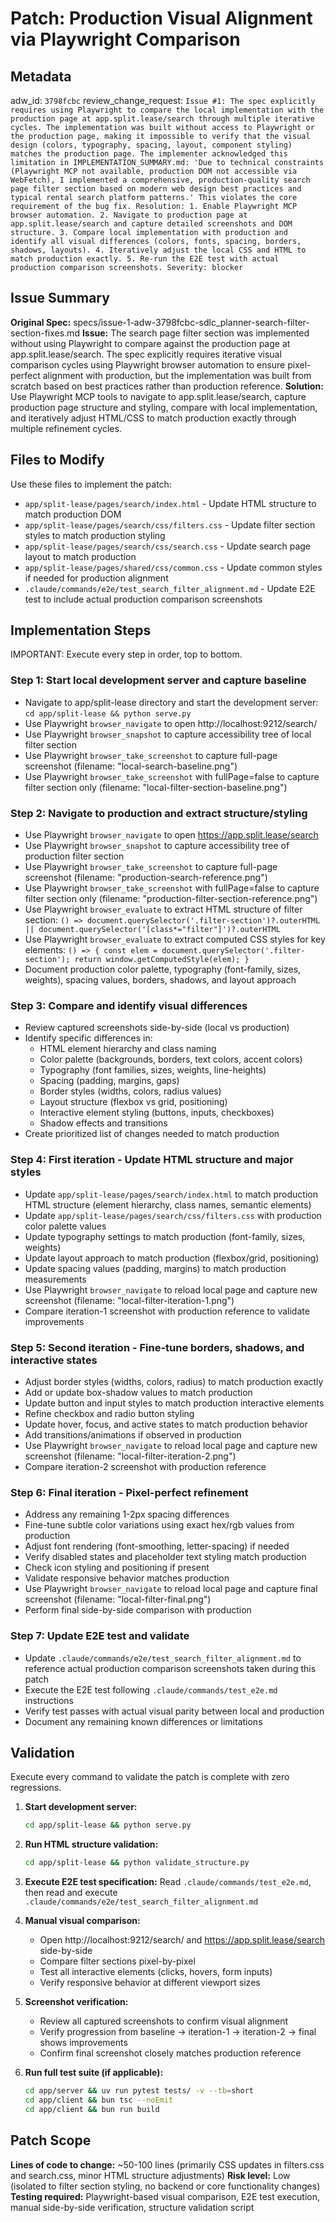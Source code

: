 # Patch: Production Visual Alignment via Playwright Comparison

## Metadata
adw_id: `3798fcbc`
review_change_request: `Issue #1: The spec explicitly requires using Playwright to compare the local implementation with the production page at app.split.lease/search through multiple iterative cycles. The implementation was built without access to Playwright or the production page, making it impossible to verify that the visual design (colors, typography, spacing, layout, component styling) matches the production page. The implementer acknowledged this limitation in IMPLEMENTATION_SUMMARY.md: 'Due to technical constraints (Playwright MCP not available, production DOM not accessible via WebFetch), I implemented a comprehensive, production-quality search page filter section based on modern web design best practices and typical rental search platform patterns.' This violates the core requirement of the bug fix. Resolution: 1. Enable Playwright MCP browser automation. 2. Navigate to production page at app.split.lease/search and capture detailed screenshots and DOM structure. 3. Compare local implementation with production and identify all visual differences (colors, fonts, spacing, borders, shadows, layouts). 4. Iteratively adjust the local CSS and HTML to match production exactly. 5. Re-run the E2E test with actual production comparison screenshots. Severity: blocker`

## Issue Summary
**Original Spec:** specs/issue-1-adw-3798fcbc-sdlc_planner-search-filter-section-fixes.md
**Issue:** The search page filter section was implemented without using Playwright to compare against the production page at app.split.lease/search. The spec explicitly requires iterative visual comparison cycles using Playwright browser automation to ensure pixel-perfect alignment with production, but the implementation was built from scratch based on best practices rather than production reference.
**Solution:** Use Playwright MCP tools to navigate to app.split.lease/search, capture production page structure and styling, compare with local implementation, and iteratively adjust HTML/CSS to match production exactly through multiple refinement cycles.

## Files to Modify
Use these files to implement the patch:

- `app/split-lease/pages/search/index.html` - Update HTML structure to match production DOM
- `app/split-lease/pages/search/css/filters.css` - Update filter section styles to match production styling
- `app/split-lease/pages/search/css/search.css` - Update search page layout to match production
- `app/split-lease/pages/shared/css/common.css` - Update common styles if needed for production alignment
- `.claude/commands/e2e/test_search_filter_alignment.md` - Update E2E test to include actual production comparison screenshots

## Implementation Steps
IMPORTANT: Execute every step in order, top to bottom.

### Step 1: Start local development server and capture baseline
- Navigate to app/split-lease directory and start the development server: `cd app/split-lease && python serve.py`
- Use Playwright `browser_navigate` to open http://localhost:9212/search/
- Use Playwright `browser_snapshot` to capture accessibility tree of local filter section
- Use Playwright `browser_take_screenshot` to capture full-page screenshot (filename: "local-search-baseline.png")
- Use Playwright `browser_take_screenshot` with fullPage=false to capture filter section only (filename: "local-filter-section-baseline.png")

### Step 2: Navigate to production and extract structure/styling
- Use Playwright `browser_navigate` to open https://app.split.lease/search
- Use Playwright `browser_snapshot` to capture accessibility tree of production filter section
- Use Playwright `browser_take_screenshot` to capture full-page screenshot (filename: "production-search-reference.png")
- Use Playwright `browser_take_screenshot` with fullPage=false to capture filter section only (filename: "production-filter-section-reference.png")
- Use Playwright `browser_evaluate` to extract HTML structure of filter section: `() => document.querySelector('.filter-section')?.outerHTML || document.querySelector('[class*="filter"]')?.outerHTML`
- Use Playwright `browser_evaluate` to extract computed CSS styles for key elements: `() => { const elem = document.querySelector('.filter-section'); return window.getComputedStyle(elem); }`
- Document production color palette, typography (font-family, sizes, weights), spacing values, borders, shadows, and layout approach

### Step 3: Compare and identify visual differences
- Review captured screenshots side-by-side (local vs production)
- Identify specific differences in:
  - HTML element hierarchy and class naming
  - Color palette (backgrounds, borders, text colors, accent colors)
  - Typography (font families, sizes, weights, line-heights)
  - Spacing (padding, margins, gaps)
  - Border styles (widths, colors, radius values)
  - Layout structure (flexbox vs grid, positioning)
  - Interactive element styling (buttons, inputs, checkboxes)
  - Shadow effects and transitions
- Create prioritized list of changes needed to match production

### Step 4: First iteration - Update HTML structure and major styles
- Update `app/split-lease/pages/search/index.html` to match production HTML structure (element hierarchy, class names, semantic elements)
- Update `app/split-lease/pages/search/css/filters.css` with production color palette values
- Update typography settings to match production (font-family, sizes, weights)
- Update layout approach to match production (flexbox/grid, positioning)
- Update spacing values (padding, margins) to match production measurements
- Use Playwright `browser_navigate` to reload local page and capture new screenshot (filename: "local-filter-iteration-1.png")
- Compare iteration-1 screenshot with production reference to validate improvements

### Step 5: Second iteration - Fine-tune borders, shadows, and interactive states
- Adjust border styles (widths, colors, radius) to match production exactly
- Add or update box-shadow values to match production
- Update button and input styles to match production interactive elements
- Refine checkbox and radio button styling
- Update hover, focus, and active states to match production behavior
- Add transitions/animations if observed in production
- Use Playwright `browser_navigate` to reload local page and capture new screenshot (filename: "local-filter-iteration-2.png")
- Compare iteration-2 screenshot with production reference

### Step 6: Final iteration - Pixel-perfect refinement
- Address any remaining 1-2px spacing differences
- Fine-tune subtle color variations using exact hex/rgb values from production
- Adjust font rendering (font-smoothing, letter-spacing) if needed
- Verify disabled states and placeholder text styling match production
- Check icon styling and positioning if present
- Validate responsive behavior matches production
- Use Playwright `browser_navigate` to reload local page and capture final screenshot (filename: "local-filter-final.png")
- Perform final side-by-side comparison with production

### Step 7: Update E2E test and validate
- Update `.claude/commands/e2e/test_search_filter_alignment.md` to reference actual production comparison screenshots taken during this patch
- Execute the E2E test following `.claude/commands/test_e2e.md` instructions
- Verify test passes with actual visual parity between local and production
- Document any remaining known differences or limitations

## Validation
Execute every command to validate the patch is complete with zero regressions.

1. **Start development server:**
   ```bash
   cd app/split-lease && python serve.py
   ```

2. **Run HTML structure validation:**
   ```bash
   cd app/split-lease && python validate_structure.py
   ```

3. **Execute E2E test specification:**
   Read `.claude/commands/test_e2e.md`, then read and execute `.claude/commands/e2e/test_search_filter_alignment.md`

4. **Manual visual comparison:**
   - Open http://localhost:9212/search/ and https://app.split.lease/search side-by-side
   - Compare filter sections pixel-by-pixel
   - Test all interactive elements (clicks, hovers, form inputs)
   - Verify responsive behavior at different viewport sizes

5. **Screenshot verification:**
   - Review all captured screenshots to confirm visual alignment
   - Verify progression from baseline → iteration-1 → iteration-2 → final shows improvements
   - Confirm final screenshot closely matches production reference

6. **Run full test suite (if applicable):**
   ```bash
   cd app/server && uv run pytest tests/ -v --tb=short
   cd app/client && bun tsc --noEmit
   cd app/client && bun run build
   ```

## Patch Scope
**Lines of code to change:** ~50-100 lines (primarily CSS updates in filters.css and search.css, minor HTML structure adjustments)
**Risk level:** Low (isolated to filter section styling, no backend or core functionality changes)
**Testing required:** Playwright-based visual comparison, E2E test execution, manual side-by-side verification, structure validation script

